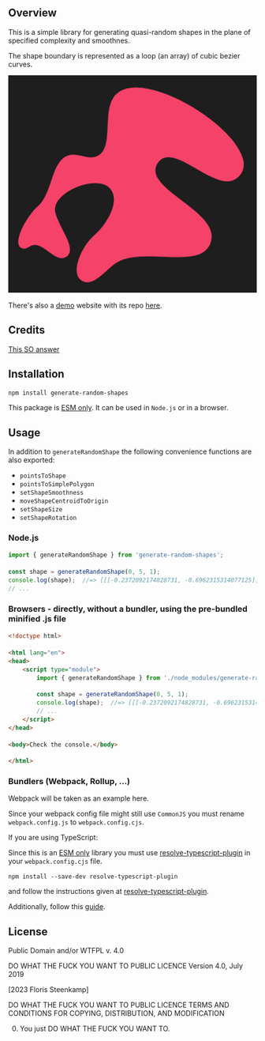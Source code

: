 ## Overview

This is a simple library for generating quasi-random shapes in the plane of
specified complexity and smoothnes.

The shape boundary is represented as a loop (an array) of cubic bezier curves.

![Some random shape generated by this library](https://github.com/FlorisSteenkamp/Generate-Random-Shapes/blob/master/random-shape.png)

There's also a [demo](https://florissteenkamp.github.io/random-shapes-website) website with its repo [here](https://github.com/FlorisSteenkamp/random-shapes-website).

## Credits
[This SO answer](https://stackoverflow.com/questions/8997099/algorithm-to-generate-random-2d-polygon/9008916#9008916)

## Installation
```cli
npm install generate-random-shapes
```

This package is [ESM only](https://gist.github.com/sindresorhus/a39789f98801d908bbc7ff3ecc99d99c).
It can be used in `Node.js` or in a browser.

## Usage

In addition to `generateRandomShape` the following convenience functions are also exported:

* `pointsToShape`
* `pointsToSimplePolygon`
* `setShapeSmoothness`
* `moveShapeCentroidToOrigin`
* `setShapeSize`
* `setShapeRotation`

### Node.js
```js
import { generateRandomShape } from 'generate-random-shapes';

const shape = generateRandomShape(0, 5, 1);
console.log(shape);  //=> [[[-0.2372092174828731, -0.6962315314077125], [-0.444758140717...
// ...
```

### Browsers - directly, without a bundler, using the pre-bundled minified .js file

```html
<!doctype html>

<html lang="en">
<head>
    <script type="module">
        import { generateRandomShape } from './node_modules/generate-random-shapes/browser/index.min.js';

        const shape = generateRandomShape(0, 5, 1);
        console.log(shape);  //=> [[[-0.2372092174828731, -0.6962315314077125], [-0.444758140717...
        // ...
    </script>
</head>

<body>Check the console.</body>

</html>
```

### Bundlers (Webpack, Rollup, ...)

Webpack will be taken as an example here. 

Since your webpack config file might still use `CommonJS` you must rename 
`webpack.config.js` to `webpack.config.cjs`.

If you are using TypeScript:

Since this is an [ESM only](https://gist.github.com/sindresorhus/a39789f98801d908bbc7ff3ecc99d99c)
library you must use [resolve-typescript-plugin](https://www.npmjs.com/package/resolve-typescript-plugin) 
in your `webpack.config.cjs` file.

```cli
npm install --save-dev resolve-typescript-plugin
```

and follow the instructions given at [resolve-typescript-plugin](https://www.npmjs.com/package/resolve-typescript-plugin).

Additionally, follow this [guide](https://gist.github.com/sindresorhus/a39789f98801d908bbc7ff3ecc99d99c#how-can-i-make-my-typescript-project-output-esm).


## License
Public Domain and/or WTFPL v. 4.0

DO WHAT THE FUCK YOU WANT TO PUBLIC LICENCE
Version 4.0, July 2019

[2023 Floris Steenkamp]

DO WHAT THE FUCK YOU WANT TO PUBLIC LICENCE
TERMS AND CONDITIONS FOR COPYING, DISTRIBUTION, AND MODIFICATION

0. You just DO WHAT THE FUCK YOU WANT TO.